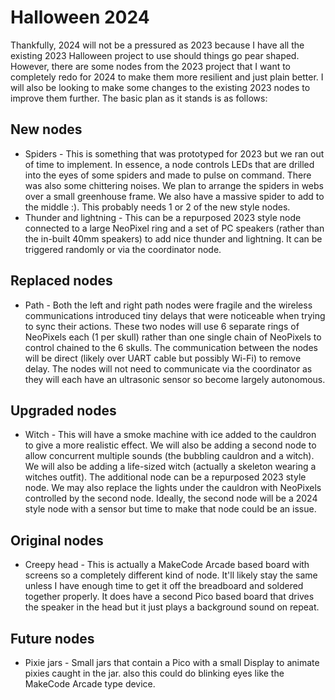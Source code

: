 # Halloween 2024

Thankfully, 2024 will not be a pressured as 2023 because I have all the
existing 2023 Halloween project to use should things go pear shaped.
However, there are some nodes from the 2023 project that I want to
completely redo for 2024 to make them more resilient and just plain
better. I will also be looking to make some changes to the existing 2023
nodes to improve them further. The basic plan as it stands is as follows:

## New nodes

* Spiders - This is something that was prototyped for 2023 but we ran out
of time to implement. In essence, a node controls LEDs that are drilled
into the eyes of some spiders and made to pulse on command. There was also
some chittering noises. We plan to arrange the spiders in webs over a small
greenhouse frame. We also have a massive spider to add to the middle :).
This probably needs 1 or 2 of the new style nodes.
* Thunder and lightning - This can be a repurposed 2023 style node connected
to a large NeoPixel ring and a set of PC speakers (rather than the in-built
40mm speakers) to add nice thunder and lightning. It can be triggered 
randomly or via the coordinator node.

## Replaced nodes

* Path - Both the left and right path nodes were fragile and the wireless
communications introduced tiny delays that were noticeable when trying to
sync their actions. These two nodes will use 6 separate rings of NeoPixels
each (1 per skull) rather than one single chain of NeoPixels to control
chained to the 6 skulls. The communication between the nodes will be direct
(likely over UART cable but possibly Wi-Fi) to remove delay. The nodes
will not need to communicate via the coordinator as they will each have
an ultrasonic sensor so become largely autonomous.

## Upgraded nodes

* Witch - This will have a smoke machine with ice added to the cauldron to
give a more realistic effect. We will also be adding a second node to allow
concurrent multiple sounds (the bubbling cauldron and a witch). We will also
be adding a life-sized witch (actually a skeleton wearing a witches outfit).
The additional node can be a repurposed 2023 style node. We may also replace
the lights under the cauldron with NeoPixels controlled by the second node.
Ideally, the second node will be a 2024 style node with a sensor but time
to make that node could be an issue.

## Original nodes

* Creepy head - This is actually a MakeCode Arcade based board with screens
so a completely different kind of node. It'll likely stay the same unless I
have enough time to get it off the breadboard and soldered together properly.
It does have a second Pico based board that drives the speaker in the head
but it just plays a background sound on repeat.

## Future nodes

* Pixie jars - Small jars that contain a Pico with a small Display to animate
pixies caught in the jar. also this could do blinking eyes like the MakeCode
Arcade type device.
